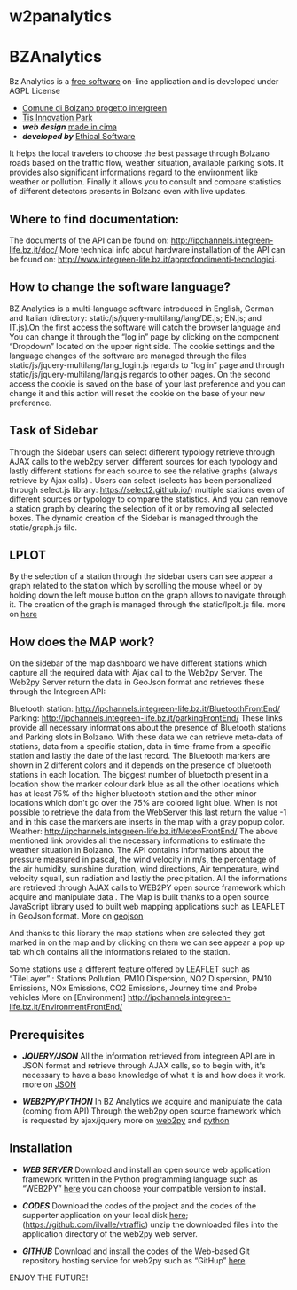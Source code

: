 # w2panalytics
# BZAnalytics

Bz Analytics is a [free software](http://www.gnu.org/philosophy/free-sw.html) on-line application and is developed under AGPL License
* [Comune di Bolzano progetto intergreen](http://www.integreen-life.bz.it/) 
* [Tis Innovation Park](http://www.tis.bz.it) 
* ***web design*** [made in cima](www.madeincima.it) 
* ***developed by*** [Ethical Software](http://www.ethicalsoftware.it)

It helps the local travelers to choose the best passage through Bolzano roads based on the traffic flow, weather situation, available parking slots.  It provides also significant informations regard to the environment like weather or pollution. Finally it allows you to consult and compare statistics of different detectors presents in  Bolzano even  with live updates.

## Where to find documentation:
The documents of the API can be found on: http://ipchannels.integreen-life.bz.it/doc/
More technical info about hardware installation of the API can be found on: http://www.integreen-life.bz.it/approfondimenti-tecnologici.

## How to change the software language?
BZ Analytics is a multi-language software introduced in English, German and Italian (directory: static/js/jquery-multilang/lang/DE.js; EN.js; and IT.js).On the first access the software will catch the browser language and  You can change it through the “log in” page by clicking on the component “Dropdown” located on the upper right side. The cookie settings and the language changes of the software are managed through the files static/js/jquery-multilang/lang_login.js regards to “log in” page and through static/js/jquery-multilang/lang.js regards to other pages.  On the second access the cookie is saved on the base of your last preference and you can change it and this action will reset the cookie on the base of your new preference.

## Task of Sidebar
Through the Sidebar users can select different typology retrieve through AJAX calls to the web2py server, different sources for each typology and lastly different stations for each source to see the relative graphs (always retrieve by Ajax calls) . Users can select (selects has been personalized through select.js library: https://select2.github.io/)  multiple stations even of different sources or typology to compare the statistics. And you can remove a station graph by clearing the selection of it or by removing all selected boxes. The dynamic creation of the Sidebar is managed through the static/graph.js file.

## LPLOT
By the selection of a station through the sidebar users can see appear a graph related to the station which by scrolling the mouse wheel or by holding down the left mouse button  on the graph allows to navigate through it. The creation of the graph is managed through the static/lpolt.js file.
more on [here](http://www.flotcharts.org/)

## How does the MAP work?

On the sidebar of the map dashboard we have different stations which capture all the required data with  Ajax call to the Web2py Server. The Web2py Server return the data in GeoJson format and retrieves these through the Integreen API: 

Bluetooth station: http://ipchannels.integreen-life.bz.it/BluetoothFrontEnd/
Parking: http://ipchannels.integreen-life.bz.it/parkingFrontEnd/ 
These links provide all necessary informations about the presence of Bluetooth stations and  Parking slots in Bolzano. With these data we can retrieve meta-data of stations,  data from a specific station, data in time-frame from a specific station and lastly the date of the last record.
The Bluetooth markers are shown in 2 different colors and it depends on the presence of bluetooth stations in each location. The biggest number of bluetooth present in a location show the marker colour dark blue as all the other locations which has at least 75% of the higher bluetooth station and the other minor locations which don't go over the 75% are colored light blue. 
When is not possible to retrieve the data from the WebServer this last return the value -1 and in this case the markers are inserts in the map with a gray popup color.
Weather: http://ipchannels.integreen-life.bz.it/MeteoFrontEnd/
The above mentioned link provides all the necessary informations to estimate the weather situation in Bolzano. The API contains informations about the pressure measured in pascal, the wind velocity in m/s, the percentage of the air humidity, sunshine duration, wind directions, Air temperature, wind velocity squall, sun radiation and lastly the precipitation. 
All the informations are retrieved through AJAX calls to WEB2PY  open source framework which acquire and manipulate data .
The Map is built thanks to a open source JavaScript library used to built web mapping applications such as LEAFLET in GeoJson format. 
More on [geojson](http://leafletjs.com/examples/geojson.html)

And thanks to this library the map stations when are selected they got marked in on the map and by clicking on them we can see appear a pop up tab which contains all the informations related to the station.



Some stations use a different feature offered by LEAFLET such as “TileLayer”  : Stations Pollution, PM10 Dispersion, NO2 Dispersion, PM10 Emissions, NOx Emissions, CO2 Emissions, Journey time and Probe vehicles
More on [Environment] http://ipchannels.integreen-life.bz.it/EnvironmentFrontEnd/ 

## Prerequisites
* ***JQUERY/JSON***
All the information retrieved from integreen API are in JSON format and retrieve through  AJAX calls, so to begin with, it's necessary to have a base knowledge of what it is and how does it work. 
 more on [JSON](http://www.json.org)

* ***WEB2PY/PYTHON***
In BZ Analytics we acquire and manipulate the data (coming from API) Through the web2py open source framework  which is requested by ajax/jquery
more on [web2py](http://www.web2py.com/book/default/chapter/01) and [python](https://wiki.python.org/moin/BeginnersGuide)

## Installation
* ***WEB SERVER***
Download and install an open source web application framework written in the Python programming language such as “WEB2PY” [here](https://http://www.moneo.si/examples/download) you can choose your compatible version to install. 

* ***CODES***
Download the codes of the project and the codes of the supporter application on your local disk [here](https://github.com/tis-innovation-park/w2panalytics); (https://github.com/ilvalle/vtraffic) 
unzip the downloaded files into the application directory  of the web2py web server.

* ***GITHUB***
Download and install the codes of the Web-based Git repository hosting service for web2py  such as “GitHup” [here](https://github.com/ilvalle/vtraffic).

ENJOY THE FUTURE!
